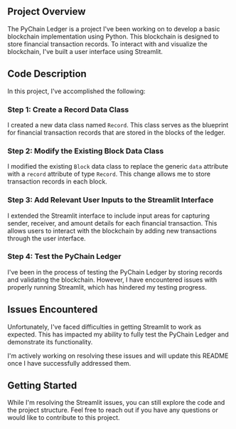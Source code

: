 ## Project Overview

The PyChain Ledger is a project I've been working on to develop a basic blockchain implementation using Python. This blockchain is designed to store financial transaction records. To interact with and visualize the blockchain, I've built a user interface using Streamlit.

## Code Description

In this project, I've accomplished the following:

### Step 1: Create a Record Data Class

I created a new data class named `Record`. This class serves as the blueprint for financial transaction records that are stored in the blocks of the ledger.

### Step 2: Modify the Existing Block Data Class

I modified the existing `Block` data class to replace the generic `data` attribute with a `record` attribute of type `Record`. This change allows me to store transaction records in each block.

### Step 3: Add Relevant User Inputs to the Streamlit Interface

I extended the Streamlit interface to include input areas for capturing sender, receiver, and amount details for each financial transaction. This allows users to interact with the blockchain by adding new transactions through the user interface.

### Step 4: Test the PyChain Ledger

I've been in the process of testing the PyChain Ledger by storing records and validating the blockchain. However, I have encountered issues with properly running Streamlit, which has hindered my testing progress.

## Issues Encountered

Unfortunately, I've faced difficulties in getting Streamlit to work as expected. This has impacted my ability to fully test the PyChain Ledger and demonstrate its functionality.

I'm actively working on resolving these issues and will update this README once I have successfully addressed them.

## Getting Started

While I'm resolving the Streamlit issues, you can still explore the code and the project structure. Feel free to reach out if you have any questions or would like to contribute to this project.
